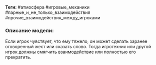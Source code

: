 **Теги:** #атмосфера #игровые_механики #парные_и_не_только_взаимодействия #прочие_взаимодействия_между_игроками
### Описание модели:
Если игрок чувствует, что ему тяжело, он может сделать заранее оговоренный жест или сказать слово. Тогда игротехник или другой игрок должны смягчить взаимодействие или полностью его прекратить.